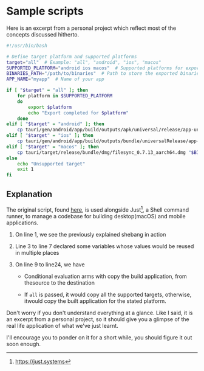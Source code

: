 # Sample scripts

Here is an excerpt from a personal project which reflect most of the concepts
discussed hitherto.

```sh
#!/usr/bin/bash    

# Define target platform and supported platforms
target="all"  # Example: "all", "android", "ios", "macos"
SUPPORTED_PLATFORM="android ios macos"  # Supported platforms for export
BINARIES_PATH="/path/to/binaries"  # Path to store the exported binaries
APP_NAME="myapp"  # Name of your app

if [ "$target" = "all" ]; then 
    for platform in $SUPPORTED_PLATFORM
    do
        export $platform
        echo "Export completed for $platform"
    done 
elif [ "$target" = "android" ]; then
    cp tauri/gen/android/app/build/outputs/apk/universal/release/app-universal-release.apk "$BINARIES_PATH/$APP_NAME.apk"
elif [ "$target" = "ios" ]; then 
    cp tauri/gen/android/app/build/outputs/bundle/universalRelease/app-universal-release.aab "$BINARIES_PATH/$APP_NAME.aab"
elif [ "$target" = "macos" ]; then
    cp tauri/target/release/bundle/dmg/filesync_0.7.13_aarch64.dmg "$BINARIES_PATH/$APP_NAME.dmg"
else 
    echo "Unsupported target"
    exit 1
fi
```

## Explanation

The original script, found
[here](https://github.com/opeolluwa/filesync/blob/master/justfile), is used
alongside Just[^just], a Shell command runner, to manage a codebase for building
desktop(macOS) and mobile applications.

1. On line <span class="line-number">1</span>, we see the previously explained shebang in action

2. Line <span class="line-number">3</span> to line <span class="line-number">7</span> declared some variables whose values would be reused in multiple places

3. On line <span class="line-number">9</span> to line<span class="line-number">24</span>, we have

   - Conditional evaluation arms with copy the build application, from thesource to the destination

   - If `all` is passed, it would copy all the supported targets, otherwise, itwould copy the built application for the stated platform.

Don't worry if you don't understand everything at a glance. Like I said, it is an excerpt from a personal project, so it should give you a glimpse of the real life application of what we've just learnt.

I'll encourage you to ponder on it for a short while,  you should figure it out soon enough.

[^just]: <https://just.systems>
